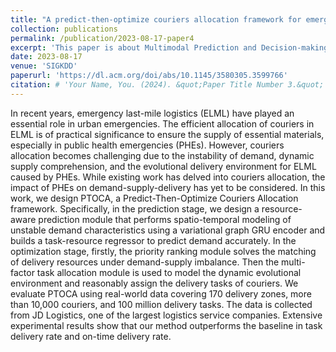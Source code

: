 ```yaml
---
title: "A predict-then-optimize couriers allocation framework for emergency last-mile logistics"
collection: publications
permalink: /publication/2023-08-17-paper4
excerpt: 'This paper is about Multimodal Prediction and Decision-making.'
date: 2023-08-17
venue: 'SIGKDD'
paperurl: 'https://dl.acm.org/doi/abs/10.1145/3580305.3599766'
citation: # 'Your Name, You. (2024). &quot;Paper Title Number 3.&quot; <i>GitHub Journal of Bugs</i>. 1(3).'
---
```


In recent years, emergency last-mile logistics (ELML) have played an essential role in urban emergencies. The efficient allocation of couriers in ELML is of practical significance to ensure the supply of essential materials, especially in public health emergencies (PHEs). However, couriers allocation becomes challenging due to the instability of demand, dynamic supply comprehension, and the evolutional delivery environment for ELML caused by PHEs. While existing work has delved into couriers allocation, the impact of PHEs on demand-supply-delivery has yet to be considered. In this work, we design PTOCA, a Predict-Then-Optimize Couriers Allocation framework. Specifically, in the prediction stage, we design a resource-aware prediction module that performs spatio-temporal modeling of unstable demand characteristics using a variational graph GRU encoder and builds a task-resource regressor to predict demand accurately. In the optimization stage, firstly, the priority ranking module solves the matching of delivery resources under demand-supply imbalance. Then the multi-factor task allocation module is used to model the dynamic evolutional environment and reasonably assign the delivery tasks of couriers. We evaluate PTOCA using real-world data covering 170 delivery zones, more than 10,000 couriers, and 100 million delivery tasks. The data is collected from JD Logistics, one of the largest logistics service companies. Extensive experimental results show that our method outperforms the baseline in task delivery rate and on-time delivery rate.
